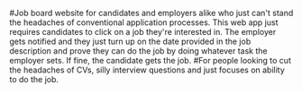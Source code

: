 #Job board website for candidates and employers alike who just can't stand the headaches of conventional application processes. This web app just requires candidates to click on a job they're interested in. The employer gets notified and they just turn up on the date provided in the job description and prove they can do the job by doing whatever task the employer sets. If fine, the candidate gets the job. 
#For people looking to cut the headaches of CVs, silly interview questions and just focuses on ability to do the job.

